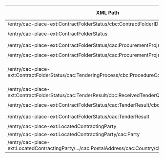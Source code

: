 | XML Path | Ontology Property | Entity Class| Related Entity Class | Subject Generation | Join Condition    | Datatype     | Function Name  | Function Output |
| --------------------------------------------------------------------------------------------------------- | ---------------------------------- | --------------------------------- | -------------------- | --------------------------------------------------- | ---------------------------- | ------------ | ---------------------- | ----------------------------------------------------------------------------------------------------------------------------------------------------------------------------------- |
| /entry/cac-place-ext\:ContractFolderStatus/cbc\:ContractFolderID | :hasIdentifierValue     | :Identifier | — | `genIdentifierURI(value)`     | —| xsd\:string  | — | -|
| /entry/cac-place-ext\:ContractFolderStatus | :hasID | :Procedure  | :Identifier  | `genProcedureURI(contractFolderID)`| `procedureID ↔ identifierID` | - | - | - |
| /entry/cac-place-ext\:ContractFolderStatus/cac\:ProcurementProjectLot/cbc\:ID | :hasIdentifierValue     | :Identifier | — | `genLotIdentifierURI(contractFolderID, lotID)`| — | xsd\:string  | — | -|
| /entry/cac-place-ext\:ContractFolderStatus/cac\:ProcurementProjectLot    | :hasProcurementScopeDividedIntoLot | :Procedure  | :Lot| `genProcedureURI(contractFolderID)`| `contractFolderID`| - | - | - |
| /entry/cac-place-ext\:ContractFolderStatus/cac\:TenderingProcess/cbc\:ProcedureCode | :hasProcedureType | :Procedure  | skos\:Concept| `genProcedureURI(contractFolderID)`| `contractFolderID`| - | procedureCodeToConcept | “[http://publications.europa.eu/resource/authority/procurement-procedure-type/open”](http://publications.europa.eu/resource/authority/procurement-procedure-type/open”) |
| /entry/cac-place-ext\:ContractFolderStatus/cac\:TenderResult/cbc\:ReceivedTenderQuantity | :hasReceivedTenders     | :SubmissionStatisticalInformation | — | `genSubmissionStatInfoURI(contractFolderID, lotID)` | `lotID`| xsd\:integer | —| - |
| /entry/cac-place-ext\:ContractFolderStatus/cac\:TenderResult/cbc\:AwardDate | :hasAwardDecisionDate   | :LotAwardOutcome | — | `genLotAwardOutcomeURI(contractFolderID, lotID)`    | `lotID`| xsd\:date    | — | - |
| /entry/cac-place-ext\:ContractFolderStatus/cac\:TenderResult  | :describesLot| :LotAwardOutcome | :Lot| `genLotAwardOutcomeURI(contractFolderID, lotID)`    | `lotID`| - | - | - |
| /entry/cac-place-ext\:LocatedContractingParty| :playedByOrganisation   | :Buyer| org\:Organization    | `genBuyerRoleURI(contractFolderID)`| `contractFolderID`| - | - | - |
| /entry/cac-place-ext\:LocatedContractingParty/cac\:Party| :address     | org\:Organization| locn\:Address| `genOrgURI(orgNIF)`| `orgNIF`  | - | - | - |
| /entry/cac-place-ext\:LocatedContractingParty/.../cac\:PostalAddress/cac\:Country/cbc\:IdentificationCode | :hasCountryCode | locn\:Address  | skos\:Concept| `genAddressURI(orgNIF, index)`| `orgNIF`  | - | iso2ToCountryURI | “[http://publications.europa.eu/resource/authority/country/ESP”](http://publications.europa.eu/resource/authority/country/ESP”)|
